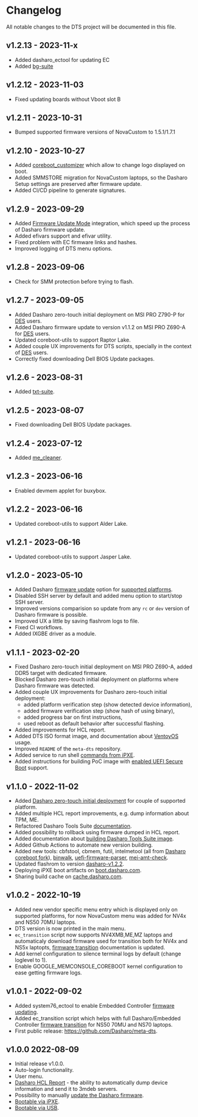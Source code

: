 # Changelog

All notable changes to the DTS project will be documented in this file.

## v1.2.13 - 2023-11-x

* Added dasharo_ectool for updating EC
* Added
  [bg-suite](https://github.com/9elements/converged-security-suite/tree/main/cmd/bg-suite)

## v1.2.12 - 2023-11-03

* Fixed updating boards without Vboot slot B

## v1.2.11 - 2023-10-31

* Bumped supported firmware versions of NovaCustom to 1.5.1/1.7.1

## v1.2.10 - 2023-10-27

* Added
  [coreboot_customizer](https://docs.dasharo.com/guides/image-customization/#usage)
  which allow to change logo displayed on boot.
* Added SMMSTORE migration for NovaCustom laptops, so the Dasharo Setup settings
  are preserved after firmware update.
* Added CI/CD pipeline to generate signatures.

## v1.2.9 - 2023-09-29

* Added [Firmware Update
  Mode](https://docs.dasharo.com/guides/firmware-update/#firmware-update-mode)
  integration, which speed up the process of Dasharo firmware update.
* Added efivars support and efivar utility.
* Fixed problem with EC firmware links and hashes.
* Improved logging of DTS menu options.

## v1.2.8 - 2023-09-06

* Check for SMM protection before trying to flash.

## v1.2.7 - 2023-09-05

* Added Dasharo zero-touch initial deployment on MSI PRO Z790-P for
  [DES](https://docs.dasharo.com/ways-you-can-help-us/#become-a-dasharo-entry-subscription-subscriber)
  users.
* Added Dasharo firmware update to version v1.1.2 on MSI PRO Z690-A for
  [DES](https://docs.dasharo.com/ways-you-can-help-us/#become-a-dasharo-entry-subscription-subscriber)
  users.
* Updated coreboot-utils to support Raptor Lake.
* Added couple UX improvements for DTS scripts, specially in the context of
  [DES](https://docs.dasharo.com/ways-you-can-help-us/#become-a-dasharo-entry-subscription-subscriber)
  users.
* Correctly fixed downloading Dell BIOS Update packages.

## v1.2.6 - 2023-08-31

* Added [txt-suite](https://github.com/9elements/converged-security-suite/releases/download/v2.6.0/txt-suite).

## v1.2.5 - 2023-08-07

* Fixed downloading Dell BIOS Update packages.

## v1.2.4 - 2023-07-12

* Added [me_cleaner](https://github.com/corna/me_cleaner).

## v1.2.3 - 2023-06-16

* Enabled devmem applet for buxybox.

## v1.2.2 - 2023-06-16

* Updated coreboot-utils to support Alder Lake.

## v1.2.1 - 2023-06-16

* Updated coreboot-utils to support Jasper Lake.

## v1.2.0 - 2023-05-10

* Added Dasharo [firmware
  update](https://docs.dasharo.com/dasharo-tools-suite/documentation/#firmware-update)
  option for [supported
  platforms](https://docs.dasharo.com/dasharo-tools-suite/documentation/#supported-hardware).
* Disabled SSH server by default and added menu option to start/stop SSH server.
* Improved versions comparision so update from any `rc` or `dev` version of
  Dasharo firmware is possible.
* Improved UX a little by saving flashrom logs to file.
* Fixed CI workflows.
* Added IXGBE driver as a module.

## v1.1.1 - 2023-02-20

* Fixed Dasharo zero-touch initial deployment on MSI PRO Z690-A, added DDR5
  target with dedicated firmware.
* Blocked Dasharo zero-touch initial deployment on platforms where Dasharo
  firmware was detected.
* Added couple UX improvements for Dasharo zero-touch initial deployment:
    - added platform verification step (show detected device information),
    - added firmware verification step (show hash of using binary),
    - added progress bar on first instructions,
    - used reboot as default behavior after successful flashing.
* Added improvements for HCL report.
* Added DTS ISO format image, and documentation about
  [VentoyOS](./documentation.md#run-dts-using-ventoyos) usage.
* Improved `README` of the `meta-dts` repository.
* Added service to run shell [commands from
  iPXE](./documentation.md#run-commands-from-ipxe-shell).
* Added instructions for building PoC image with [enabled UEFI Secure
  Boot](./documentation.md#build-image-with-uefi-secure-boot-support) support.

## v1.1.0 - 2022-11-02

* Added [Dasharo zero-touch initial
  deployment](https://docs.dasharo.com/dasharo-tools-suite/documentation.md#dasharo-zero-touch-initial-deployment)
  for couple of supported platform.
* Added multiple HCL report improvements, e.g. dump information about TPM, ME.
* Refactored Dasharo Tools Suite [documentation](https://docs.dasharo.com/dasharo-tools-suite/overview.md).
* Added possibility to rollback using firmware dumped in HCL report.
* Added documentation about [building Dasharo Tools Suite
  image](./documentation.md#building).
* Added Github Actions to automate new version building.
* Added new tools: cbfstool, cbmem, futil, intelmetool (all from [Dasharo
  coreboot fork](https://github.com/Dasharo/coreboot/tree/coreboot-utils)),
  [binwalk](https://github.com/ReFirmLabs/binwalk),
  [uefi-firmware-parser](github.com/theopolis/uefi-firmware-parser),
  [mei-amt-check](github.com/mjg59/mei-amt-check).
* Updated flashrom to version
  [dasharo-v1.2.2](https://github.com/Dasharo/flashrom/tree/dasharo-v1.2.2).
* Deploying iPXE boot artifacts on
  [boot.dasharo.com](https://boot.dasharo.com/dts/).
* Sharing build cache on [cache.dasharo.com](https://cache.dasharo.com/yocto/dts/).

## v1.0.2 - 2022-10-19

* Added new vendor specific menu entry which is displayed only on supported
  platforms, for now NovaCustom menu was added for NV4x and NS50 70MU laptops.
* DTS version is now printed in the main menu.
* `ec_transition` script now supports NV4XMB,ME,MZ laptops and automaticaly
  download firmware used for transition both for NV4x and NS5x laptopts,
  [firmware transition](https://docs.dasharo.com/common-coreboot-docs/dasharo_tools_suite/#dasharo-ec-transition)
  documentation is updated.
* Add kernel configuration to silence terminal logs by default (change loglevel
  to 1).
* Enable GOOGLE_MEMCONSOLE_COREBOOT kernel configuration to ease getting
  firmware logs.

## v1.0.1 - 2022-09-02

* Added system76_ectool to enable Embedded Controller [firmware
  updating](https://docs.dasharo.com/common-coreboot-docs/dasharo_tools_suite/#dasharo-ec-update).
* Added ec_transition script which helps with full Dasharo/Embedded Controller
  [firmware transition](https://docs.dasharo.com/common-coreboot-docs/dasharo_tools_suite/#dasharo-ec-transition) for
  NS50 70MU and NS70 laptops.
* First public release: https://github.com/Dasharo/meta-dts.

## v1.0.0 2022-08-09

* Initial release v1.0.0.
* Auto-login functionality.
* User menu.
* [Dasharo HCL
  Report](https://docs.dasharo.com/common-coreboot-docs/dasharo_tools_suite/#dasharo-hcl-report) -
  the ability to automatically dump device information and send it to 3mdeb
  servers.
* Possibility to manually [update the Dasharo
  firmware](https://docs.dasharo.com/common-coreboot-docs/dasharo_tools_suite/#dasharo-firmware-update).
* [Bootable via
  iPXE](https://docs.dasharo.com/common-coreboot-docs/dasharo_tools_suite/#bootable-over-network).
* [Bootable via
  USB](https://docs.dasharo.com/common-coreboot-docs/dasharo_tools_suite/#bootable-usb-stick).
